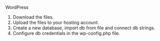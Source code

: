 WordPress


1. Download the files.
2. Upload the files to your hosting account.
3. Create a new database, import db from file and connect db strings.
4. Configure db credentials in the wp-config.php file.
